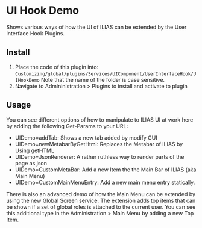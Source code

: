# UI Hook Demo

Shows various ways of how the UI of ILIAS can be extended by the User Interface Hook Plugins.

## Install 
1. Place the code of this plugin into: `Customizing/global/plugins/Services/UIComponent/UserInterfaceHook/UIHookDemo`
 Note that the name of the folder is case sensitive.
2. Navigate to Admininistration > Plugins to install and activate to plugin

## Usage
You can see different options of how to manipulate to ILIAS UI at work here by adding the following Get-Params to your URL:
* UIDemo=addTab: Shows a new tab added by modify GUI
* UIDemo=newMetabarByGetHtml: Replaces the Metabar of ILIAS by Using getHTML
* UIDemo=JsonRenderer: A rather ruthless way to render parts of the page as json
* UIDemo=CustomMetaBar: Add a new Item the the Main Bar of ILIAS (aka Main Menu)
* UIDemo=CustomMainMenuEntry: Add a new main menu entry statically.

There is also an advanced demo of how the Main Menu can be extended by using the new Global Screen service. The
extension adds top items that can be shown if a set of global roles is attached to the current user. You can see this
additional type in the Administration > Main Menu by adding a new Top Item.

